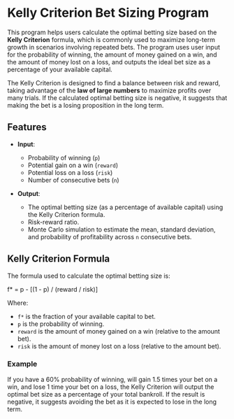 # Kelly Criterion Bet Sizing Program

This program helps users calculate the optimal betting size based on the **Kelly Criterion** formula, which is commonly used to maximize long-term growth in scenarios involving repeated bets. The program uses user input for the probability of winning, the amount of money gained on a win, and the amount of money lost on a loss, and outputs the ideal bet size as a percentage of your available capital.

The Kelly Criterion is designed to find a balance between risk and reward, taking advantage of the **law of large numbers** to maximize profits over many trials. If the calculated optimal betting size is negative, it suggests that making the bet is a losing proposition in the long term.

## Features

- **Input**: 
  - Probability of winning (`p`)
  - Potential gain on a win (`reward`)
  - Potential loss on a loss (`risk`)
  - Number of consecutive bets (`n`)

- **Output**: 
  - The optimal betting size (as a percentage of available capital) using the Kelly Criterion formula.
  - Risk-reward ratio.
  - Monte Carlo simulation to estimate the mean, standard deviation, and probability of profitability across `n` consecutive bets.

## Kelly Criterion Formula

The formula used to calculate the optimal betting size is:

f* = p - [(1 - p) / (reward / risk)]

Where:
- `f*` is the fraction of your available capital to bet.
- `p` is the probability of winning.
- `reward` is the amount of money gained on a win (relative to the amount bet).
- `risk` is the amount of money lost on a loss (relative to the amount bet).

### Example

If you have a 60% probability of winning, will gain 1.5 times your bet on a win, and lose 1 time your bet on a loss, the Kelly Criterion will output the optimal bet size as a percentage of your total bankroll. If the result is negative, it suggests avoiding the bet as it is expected to lose in the long term.